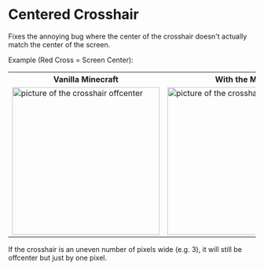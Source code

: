 # Centered Crosshair

Fixes the annoying bug where the center of the crosshair doesn't actually match the center of the screen.

Example (Red Cross = Screen Center):

<table>
<tr>
<th>Vanilla Minecraft</th><th>With the Mod</th>
</tr>
<tr>
<td>
<img src="https://i.imgur.com/TGEMXhx.png" width="300" alt="picture of the crosshair offcenter">
</td>
<td>
<img src="https://i.imgur.com/qezdiBT.png" width="300" alt="picture of the crosshair in the center">
</td>
</tr>
</table>

If the crosshair is an uneven number of pixels wide (e.g. 3), it will still be offcenter but just by one pixel.